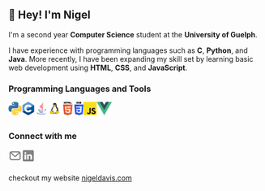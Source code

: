 ## 👋 Hey! I'm Nigel

I'm a second year **Computer Science** student at the **University of Guelph**.

I have experience with programming languages such as **C**, **Python**, and **Java**. More recently, I have been expanding my skill set by learning basic web development using **HTML**, **CSS**, and **JavaScript**.

### Programming Languages and Tools

<img align="left" alt="Python" height="26px" src="assets/images/python.png">
<img align="left" alt="C" height="26px" src="assets/images/c.png">
<img align="left" alt="Java" height="26px" src="assets/images/java.png">
<img align="left" alt="Linux" height="26px" src="assets/images/linux.png">
<img align="left" alt="HTML" height="26px" src="assets/images/html.png">
<img align="left" alt="CSS" height="26px" src="assets/images/css.svg">
<img align="left" alt="JavaScript" height="26px" src="assets/images/javascript.png">
<img align="left" alt="Vue" height="26px" src="assets/images/vue.png">

<br />
<br />

### Connect with me

[<img align="left" alt="Email" height="26px" src="assets/icons/email.svg">][email]
[<img align="left" alt="LinkedIn" height="26px" src="assets/icons/linkedin.svg">][linkedin]

<br />
<br />

checkout my website [nigeldavis.com][website]

<!-- Variables -->

[website]: https://www.nigeldavis.com
[linkedin]: https://www.linkedin.com/in/ngeldvis/
[instagram]: https://www.instagram.com/ngeldvis/
[email]: mailto:ngeldvis@gmail.com
